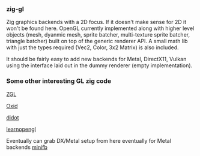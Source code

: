 ### zig-gl
Zig graphics backends with a 2D focus. If it doesn't make sense for 2D it won't be found here. OpenGL currently implemented along with higher level objects (mesh, dyanmic mesh, sprite batcher, multi-texture sprite batcher, triangle batcher) built on top of the generic renderer API. A small math lib with just the types required (Vec2, Color, 3x2 Matrix) is also included.

It should be fairly easy to add new backends for Metal, DirectX11, Vulkan using the interface laid out in the dummy renderer (empty implementation).


### Some other interesting GL zig code

[ZGL](https://github.com/ziglibs/zgl/blob/master/zgl.zig)

[Oxid](https://github.com/dbandstra/oxid/blob/master/lib/gl.zig)

[didot](https://github.com/zenith391/didot)

[learnopengl](https://github.com/cshenton/learnopengl)


Eventually can grab DX/Metal setup from here eventually for Metal backends
[minifb](https://github.com/emoon/rust_minifb)
